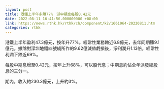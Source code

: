```yaml
---
layout: post
title: 港鐵上半年多賺77%　派中期息每股0.42元
date: 2022-08-11 16:41:50.000000000 +08:00
link: https://news.rthk.hk/rthk/ch/component/k2/1661964-20220811.htm
categories: rthk
---
```


港鐵上半年盈利47.3億元，按年升77%。經常性業務蝕近6.8億元，去年同期賺9.1億元。撇除對深圳地鐵四號綫所作的9.62億減值虧損後，淨利潤升1.13倍，經常性利潤下跌近69%。

每股中期息增至0.42元，按年上升68%，可以股代息；中期息約佔全年派發總股息的三分一。

期內，收入約230.3億元，上升約3%。
